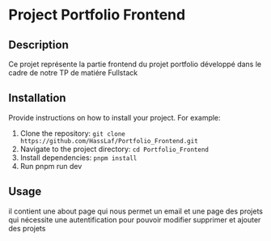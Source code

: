 # Project Portfolio Frontend

## Description

Ce projet représente la partie frontend du projet portfolio développé dans le cadre de notre TP de matiére Fullstack

## Installation

Provide instructions on how to install your project. For example:

1. Clone the repository: `git clone https://github.com/HassLaf/Portfolio_Frontend.git`
2. Navigate to the project directory: `cd Portfolio_Frontend`
3. Install dependencies: `pnpm install`
4. Run pnpm run dev

## Usage

il contient une about page qui nous permet un email et une page des projets qui nécessite une autentification pour pouvoir modifier supprimer et ajouter des projets

